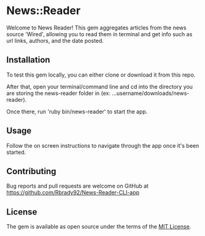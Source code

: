 # News::Reader

Welcome to News Reader! This gem aggregates articles from the news source 'Wired', allowing you to read them in terminal and get info such as url links, authors, and the date posted.

## Installation

<!-- Add this line to your application's Gemfile:

*****This app has yet to be published so it cannot be installed using gem install*****

```ruby
gem 'news-reader'
```

And then execute:

    $ bundle

Or install it yourself as:

    $ gem install news-reader -->

To test this gem locally, you can either clone or download it from this repo. 

After that, open your terminal/command line and cd into the directory you are storing the news-reader folder in (ex: ...username/downloads/news-reader). 

Once there, run 'ruby bin/news-reader' to start the app.

## Usage

Follow the on screen instructions to navigate through the app once it's been started.

## Contributing

Bug reports and pull requests are welcome on GitHub at https://github.com/Rbrady92/News-Reader-CLI-app

## License

The gem is available as open source under the terms of the [MIT License](https://opensource.org/licenses/MIT).
